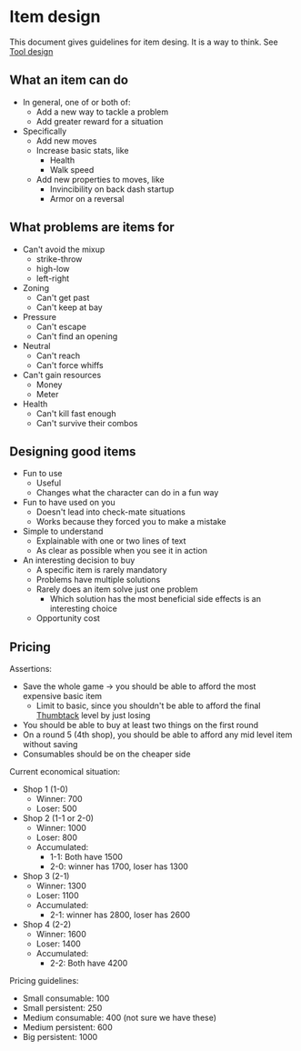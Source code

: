 # Item design

This document gives guidelines for item desing. It is a way to think.
See [Tool design](/docs/gameplay_spec/guides/tool_design.md)

## What an item can do

- In general, one of or both of:
  - Add a new way to tackle a problem
  - Add greater reward for a situation
- Specifically
  - Add new moves
  - Increase basic stats, like
    - Health
    - Walk speed
  - Add new properties to moves, like
    - Invincibility on back dash startup
    - Armor on a reversal

## What problems are items for

- Can't avoid the mixup
  - strike-throw
  - high-low
  - left-right
- Zoning
  - Can't get past
  - Can't keep at bay
- Pressure
  - Can't escape
  - Can't find an opening
- Neutral
  - Can't reach
  - Can't force whiffs
- Can't gain resources
  - Money
  - Meter
- Health
  - Can't kill fast enough
  - Can't survive their combos

## Designing good items

- Fun to use
  - Useful
  - Changes what the character can do in a fun way
- Fun to have used on you
  - Doesn't lead into check-mate situations
  - Works because they forced you to make a mistake
- Simple to understand
  - Explainable with one or two lines of text
  - As clear as possible when you see it in action
- An interesting decision to buy
  - A specific item is rarely mandatory
  - Problems have multiple solutions
  - Rarely does an item solve just one problem
    - Which solution has the most beneficial side effects is an interesting choice
  - Opportunity cost

## Pricing

Assertions:

- Save the whole game -> you should be able to afford the most expensive basic item
  - Limit to basic, since you shouldn't be able to afford the final
    [Thumbtack](/docs/gameplay_spec/items/thumbtacks.md) level by just losing
- You should be able to buy at least two things on the first round
- On a round 5 (4th shop), you should be able to afford any mid level item
  without saving
- Consumables should be on the cheaper side

Current economical situation:

- Shop 1 (1-0)
  - Winner: 700
  - Loser: 500
- Shop 2 (1-1 or 2-0)
  - Winner: 1000
  - Loser: 800
  - Accumulated:
    - 1-1: Both have 1500
    - 2-0: winner has 1700, loser has 1300
- Shop 3 (2-1)
  - Winner: 1300
  - Loser: 1100
  - Accumulated:
    - 2-1: winner has 2800, loser has 2600
- Shop 4 (2-2)
  - Winner: 1600
  - Loser: 1400
  - Accumulated:
    - 2-2: Both have 4200

Pricing guidelines:

- Small consumable: 100
- Small persistent: 250
- Medium consumable: 400 (not sure we have these)
- Medium persistent: 600
- Big persistent: 1000
